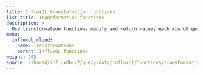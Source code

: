 ```yaml
---
title: InfluxQL transformation functions
list_title: Transformation functions
description: >
  Use transformation functions modify and return values each row of queried data.
menu:
  influxdb_cloud:
    name: Transformations
    parent: InfluxQL functions
weight: 205
source: /shared/influxdb-v2/query-data/influxql/functions/transformations.md
---
```


<!-- The content of this file is at 
// SOURCE content/shared/influxdb-v2/query-data/influxql/functions/transformations.md-->
